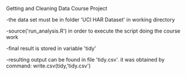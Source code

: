Getting and Cleaning Data Course Project

-the data set must be in folder 'UCI HAR Dataset' in working directory

-source('run_analysis.R') in order to execute the script doing the course work

-final result is stored in variable 'tidy'

-resulting output can be found in file 'tidy.csv'. it was obtained by command: write.csv(tidy,'tidy.csv')
